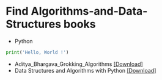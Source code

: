 # Find Algorithms-and-Data-Structures books 


  *  Python

```py 
print('Hello, World !')
```
* Aditya_Bhargava_Grokking_Algorithms [[Download]](/Book/Aditya_Bhargava_Grokking_Algorithms_.pdf)
* Data Structures and Algorithms with Python [[Download]](/Book/Data%20Structures%20and%20Algorithms%20with%20Python.pdf)

